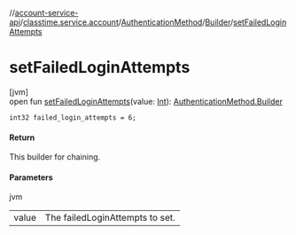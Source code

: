 //[account-service-api](../../../../index.md)/[classtime.service.account](../../index.md)/[AuthenticationMethod](../index.md)/[Builder](index.md)/[setFailedLoginAttempts](set-failed-login-attempts.md)

# setFailedLoginAttempts

[jvm]\
open fun [setFailedLoginAttempts](set-failed-login-attempts.md)(value: [Int](https://kotlinlang.org/api/latest/jvm/stdlib/kotlin/-int/index.html)): [AuthenticationMethod.Builder](index.md)

`int32 failed_login_attempts = 6;`

#### Return

This builder for chaining.

#### Parameters

jvm

| | |
|---|---|
| value | The failedLoginAttempts to set. |
